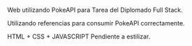 Web utilizando PokeAPI para Tarea del Diplomado Full Stack.

Utilizando referencias para consumir PokeAPI correctamente.

HTML + CSS + JAVASCRIPT
Pendiente a estilizar.
